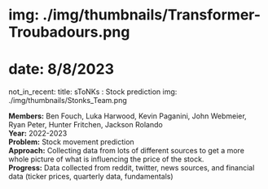 # img: ./img/thumbnails/Transformer-Troubadours.png
# date: 8/8/2023
not_in_recent:
title: sToNKs  : Stock prediction​
img: ./img/thumbnails/Stonks_Team.png

**Members:** Ben Fouch, Luka Harwood, Kevin Paganini, John Webmeier, Ryan Peter, Hunter Fritchen, Jackson Rolando<br/>
**Year:** 2022-2023<br/>
**Problem:​** Stock movement prediction​<br/>
**Approach​:** Collecting data from lots of different sources to get a more whole picture of what is influencing the price of the stock.​<br/>
**Progress​:** Data collected from reddit, twitter, news sources, and financial data (ticker prices, quarterly data, fundamentals)​<br/>
